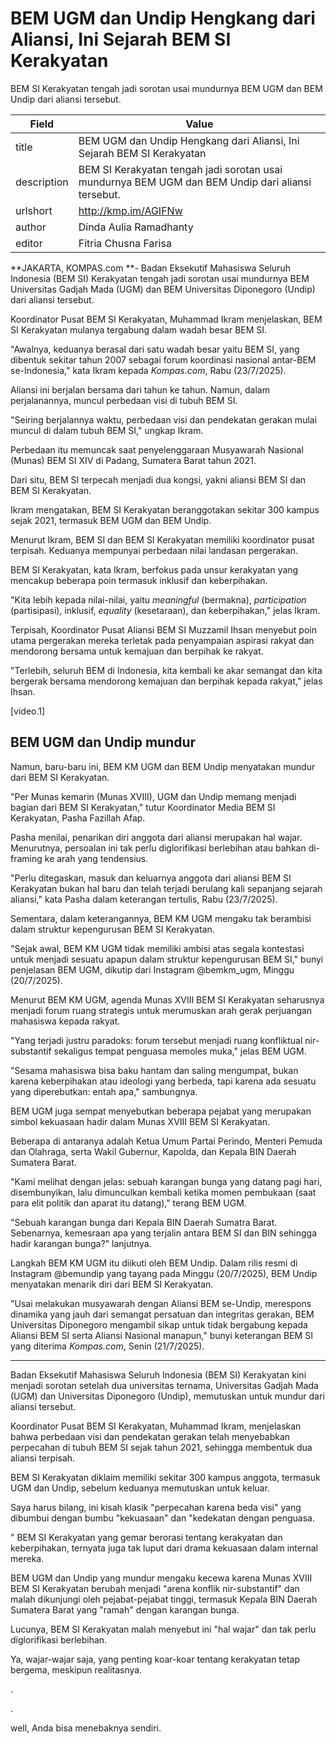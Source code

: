 # BEM UGM dan Undip Hengkang dari Aliansi, Ini Sejarah BEM SI Kerakyatan

BEM SI Kerakyatan tengah jadi sorotan usai mundurnya BEM UGM dan BEM Undip dari aliansi tersebut.

| Field       | Value                                                       |
|-------------|-------------------------------------------------------------|
| title       | BEM UGM dan Undip Hengkang dari Aliansi, Ini Sejarah BEM SI Kerakyatan |
| description | BEM SI Kerakyatan tengah jadi sorotan usai mundurnya BEM UGM dan BEM Undip dari aliansi tersebut. |
| urlshort    | http://kmp.im/AGIFNw |
| author      | Dinda Aulia Ramadhanty |
| editor      | Fitria Chusna Farisa |

**JAKARTA, KOMPAS.com **- Badan Eksekutif Mahasiswa Seluruh Indonesia (BEM SI) Kerakyatan tengah jadi sorotan usai mundurnya BEM Universitas Gadjah Mada (UGM) dan BEM Universitas Diponegoro (Undip) dari aliansi tersebut. 

Koordinator Pusat BEM SI Kerakyatan, Muhammad Ikram menjelaskan, BEM SI Kerakyatan mulanya tergabung dalam wadah besar BEM SI. 

"Awalnya, keduanya berasal dari satu wadah besar yaitu BEM SI, yang dibentuk sekitar tahun 2007 sebagai forum koordinasi nasional antar-BEM se-Indonesia," kata Ikram kepada *Kompas.com*, Rabu (23/7/2025).

Aliansi ini berjalan bersama dari tahun ke tahun. Namun, dalam perjalanannya, muncul perbedaan visi di tubuh BEM SI. 

"Seiring berjalannya waktu, perbedaan visi dan pendekatan gerakan mulai muncul di dalam tubuh BEM SI," ungkap Ikram.

Perbedaan itu memuncak saat penyelenggaraan Musyawarah Nasional (Munas) BEM SI XIV di Padang, Sumatera Barat tahun 2021.

Dari situ, BEM SI terpecah menjadi dua kongsi, yakni aliansi BEM SI dan BEM SI Kerakyatan.

Ikram mengatakan, BEM SI Kerakyatan beranggotakan sekitar 300 kampus sejak 2021, termasuk BEM UGM dan BEM Undip. 

Menurut Ikram, BEM SI dan BEM SI Kerakyatan memiliki koordinator pusat terpisah. Keduanya mempunyai perbedaan nilai landasan pergerakan.

BEM SI Kerakyatan, kata Ikram, berfokus pada unsur kerakyatan yang mencakup beberapa poin termasuk inklusif dan keberpihakan.

"Kita lebih kepada nilai-nilai, yaitu *meaningful* (bermakna), *participation* (partisipasi), inklusif, *equality* (kesetaraan), dan keberpihakan," jelas Ikram.

Terpisah, Koordinator Pusat Aliansi BEM SI Muzzamil Ihsan menyebut poin utama pergerakan mereka terletak pada penyampaian aspirasi rakyat dan mendorong bersama untuk kemajuan dan berpihak ke rakyat.

"Terlebih, seluruh BEM di Indonesia, kita kembali ke akar semangat dan kita bergerak bersama mendorong kemajuan dan berpihak kepada rakyat," jelas Ihsan.

\[video.1\]

## BEM UGM dan Undip mundur

Namun, baru-baru ini, BEM KM UGM dan BEM Undip menyatakan mundur dari BEM SI Kerakyatan. 

"Per Munas kemarin (Munas XVIII), UGM dan Undip memang menjadi bagian dari BEM SI Kerakyatan," tutur Koordinator Media BEM SI Kerakyatan, Pasha Fazillah Afap.

Pasha menilai, penarikan diri anggota dari aliansi merupakan hal wajar. Menurutnya, persoalan ini tak perlu diglorifikasi berlebihan atau bahkan di-framing ke arah yang tendensius.

"Perlu ditegaskan, masuk dan keluarnya anggota dari aliansi BEM SI Kerakyatan bukan hal baru dan telah terjadi berulang kali sepanjang sejarah aliansi," kata Pasha dalam keterangan tertulis, Rabu (23/7/2025). 

Sementara, dalam keterangannya, BEM KM UGM mengaku tak berambisi dalam struktur kepengurusan BEM SI Kerakyatan.

"Sejak awal, BEM KM UGM tidak memiliki ambisi atas segala kontestasi untuk menjadi sesuatu apapun dalam struktur kepengurusan BEM SI," bunyi penjelasan BEM UGM, dikutip dari Instagram \@bemkm_ugm, Minggu (20/7/2025).

Menurut BEM KM UGM, agenda Munas XVIII BEM SI Kerakyatan seharusnya menjadi forum ruang strategis untuk merumuskan arah gerak perjuangan mahasiswa kepada rakyat.

"Yang terjadi justru paradoks: forum tersebut menjadi ruang konfliktual nir-substantif sekaligus tempat penguasa memoles muka," jelas BEM UGM.

"Sesama mahasiswa bisa baku hantam dan saling mengumpat, bukan karena keberpihakan atau ideologi yang berbeda, tapi karena ada sesuatu yang diperebutkan: entah apa," sambungnya.

BEM UGM juga sempat menyebutkan beberapa pejabat yang merupakan simbol kekuasaan hadir dalam Munas XVIII BEM SI Kerakyatan. 

Beberapa di antaranya adalah Ketua Umum Partai Perindo, Menteri Pemuda dan Olahraga, serta Wakil Gubernur, Kapolda, dan Kepala BIN Daerah Sumatera Barat.

"Kami melihat dengan jelas: sebuah karangan bunga yang datang pagi hari, disembunyikan, lalu dimunculkan kembali ketika momen pembukaan (saat para elit politik dan aparat itu datang),\" terang BEM UGM.

\"Sebuah karangan bunga dari Kepala BIN Daerah Sumatra Barat. Sebenarnya, kemesraan apa yang terjalin antara BEM SI dan BIN sehingga hadir karangan bunga?\" lanjutnya.

Langkah BEM KM UGM itu diikuti oleh BEM Undip. Dalam rilis resmi di Instagram \@bemundip yang tayang pada Minggu (20/7/2025), BEM Undip menyatakan menarik diri dari BEM SI Kerakyatan.

"Usai melakukan musyawarah dengan Aliansi BEM se-Undip, merespons dinamika yang jauh dari semangat persatuan dan integritas gerakan, BEM Universitas Diponegoro mengambil sikap untuk tidak bergabung kepada Aliansi BEM SI serta Aliansi Nasional manapun," bunyi keterangan BEM SI yang diterima *Kompas.com*, Senin (21/7/2025).

---
Badan Eksekutif Mahasiswa Seluruh Indonesia (BEM SI) Kerakyatan kini menjadi sorotan setelah dua universitas ternama, Universitas Gadjah Mada (UGM) dan Universitas Diponegoro (Undip), memutuskan untuk mundur dari aliansi tersebut.

 Koordinator Pusat BEM SI Kerakyatan, Muhammad Ikram, menjelaskan bahwa perbedaan visi dan pendekatan gerakan telah menyebabkan perpecahan di tubuh BEM SI sejak tahun 2021, sehingga membentuk dua aliansi terpisah.

 BEM SI Kerakyatan diklaim memiliki sekitar 300 kampus anggota, termasuk UGM dan Undip, sebelum keduanya memutuskan untuk keluar.



Saya harus bilang, ini kisah klasik "perpecahan karena beda visi" yang dibumbui dengan bumbu "kekuasaan" dan "kedekatan dengan penguasa.

" BEM SI Kerakyatan yang gemar berorasi tentang kerakyatan dan keberpihakan, ternyata juga tak luput dari drama kekuasaan dalam internal mereka.

 BEM UGM dan Undip yang mundur mengaku kecewa karena Munas XVIII BEM SI Kerakyatan berubah menjadi "arena konflik nir-substantif" dan malah dikunjungi oleh pejabat-pejabat tinggi, termasuk Kepala BIN Daerah Sumatera Barat yang "ramah" dengan karangan bunga.

 Lucunya, BEM SI Kerakyatan malah menyebut ini "hal wajar" dan tak perlu diglorifikasi berlebihan.

 Ya, wajar-wajar saja, yang penting koar-koar tentang kerakyatan tetap bergema, meskipun realitasnya.

.

.

 well, Anda bisa menebaknya sendiri.
